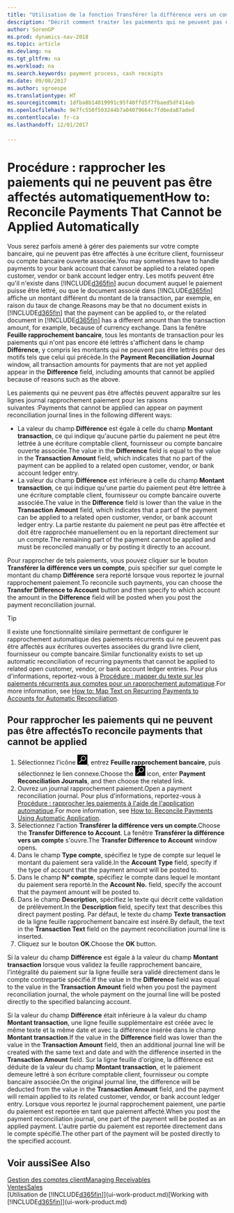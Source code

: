 ```yaml
---
title: "Utilisation de la fonction Transférer la différence vers un compte pour rapprocher les paiements"
description: "Décrit comment traiter les paiements qui ne peuvent pas être affectés dans un document, par exemple lorsqu'un taux de change entraîne un changement de montants."
author: SorenGP
ms.prod: dynamics-nav-2018
ms.topic: article
ms.devlang: na
ms.tgt_pltfrm: na
ms.workload: na
ms.search.keywords: payment process, cash receipts
ms.date: 09/08/2017
ms.author: sgroespe
ms.translationtype: HT
ms.sourcegitcommit: 1dfba8b14019991c95f40ffd5f7fbaed5df414eb
ms.openlocfilehash: 9e7fc550f503244b7a04079664c7fd6eda87aded
ms.contentlocale: fr-ca
ms.lasthandoff: 12/01/2017

---
```

# <a name="how-to-reconcile-payments-that-cannot-be-applied-automatically"></a><span data-ttu-id="221ea-103">Procédure : rapprocher les paiements qui ne peuvent pas être affectés automatiquement</span><span class="sxs-lookup"><span data-stu-id="221ea-103">How to: Reconcile Payments That Cannot be Applied Automatically</span></span>
<span data-ttu-id="221ea-104">Vous serez parfois amené à gérer des paiements sur votre compte bancaire, qui ne peuvent pas être affectés à une écriture client, fournisseur ou compte bancaire ouverte associée.</span><span class="sxs-lookup"><span data-stu-id="221ea-104">You may sometimes have to handle payments to your bank account that cannot be applied to a related open customer, vendor or bank account ledger entry.</span></span> <span data-ttu-id="221ea-105">Les motifs peuvent être qu'il n'existe dans [!INCLUDE[d365fin](includes/d365fin_md.md)] aucun document auquel le paiement puisse être lettré, ou que le document associé dans [!INCLUDE[d365fin](includes/d365fin_md.md)] affiche un montant différent du montant de la transaction, par exemple, en raison du taux de change.</span><span class="sxs-lookup"><span data-stu-id="221ea-105">Reasons may be that no document exists in [!INCLUDE[d365fin](includes/d365fin_md.md)] that the payment can be applied to, or the related document in [!INCLUDE[d365fin](includes/d365fin_md.md)] has a different amount than the transaction amount, for example, because of currency exchange.</span></span> <span data-ttu-id="221ea-106">Dans la fenêtre **Feuille rapprochement bancaire**, tous les montants de transaction pour les paiements qui n'ont pas encore été lettrés s'affichent dans le champ **Différence**, y compris les montants qui ne peuvent pas être lettrés pour des motifs tels que celui qui précède.</span><span class="sxs-lookup"><span data-stu-id="221ea-106">In the **Payment Reconciliation Journal** window, all transaction amounts for payments that are not yet applied appear in the **Difference** field, including amounts that cannot be applied because of reasons such as the above.</span></span>

<span data-ttu-id="221ea-107">Les paiements qui ne peuvent pas être affectés peuvent apparaître sur les lignes journal rapprochement paiement pour les raisons suivantes :</span><span class="sxs-lookup"><span data-stu-id="221ea-107">Payments that cannot be applied can appear on payment reconciliation journal lines in the following different ways:</span></span>

* <span data-ttu-id="221ea-108">La valeur du champ **Différence** est égale à celle du champ **Montant transaction**, ce qui indique qu'aucune partie du paiement ne peut être lettrée à une écriture comptable client, fournisseur ou compte bancaire ouverte associée.</span><span class="sxs-lookup"><span data-stu-id="221ea-108">The value in the **Difference** field is equal to the value in the **Transaction Amount** field, which indicates that no part of the payment can be applied to a related open customer, vendor, or bank account ledger entry.</span></span>
* <span data-ttu-id="221ea-109">La valeur du champ **Différence** est inférieure à celle du champ **Montant transaction**, ce qui indique qu'une partie du paiement peut être lettrée à une écriture comptable client, fournisseur ou compte bancaire ouverte associée.</span><span class="sxs-lookup"><span data-stu-id="221ea-109">The value in the **Difference** field is lower than the value in the **Transaction Amount** field, which indicates that a part of the payment can be applied to a related open customer, vendor, or bank account ledger entry.</span></span> <span data-ttu-id="221ea-110">La partie restante du paiement ne peut pas être affectée et doit être rapprochée manuellement ou en la reportant directement sur un compte.</span><span class="sxs-lookup"><span data-stu-id="221ea-110">The remaining part of the payment cannot be applied and must be reconciled manually or by posting it directly to an account.</span></span>

<span data-ttu-id="221ea-111">Pour rapprocher de tels paiements, vous pouvez cliquer sur le bouton **Transférer la différence vers un compte**, puis spécifier sur quel compte le montant du champ **Différence** sera reporté lorsque vous reportez le journal rapprochement paiement.</span><span class="sxs-lookup"><span data-stu-id="221ea-111">To reconcile such payments, you can choose the **Transfer Difference to Account** button and then specify to which account the amount in the **Difference** field will be posted when you post the payment reconciliation journal.</span></span>

> [!TIP]  
>   <span data-ttu-id="221ea-112">Il existe une fonctionnalité similaire permettant de configurer le rapprochement automatique des paiements récurrents qui ne peuvent pas être affectés aux écritures ouvertes associées du grand livre client, fournisseur ou compte bancaire.</span><span class="sxs-lookup"><span data-stu-id="221ea-112">Similar functionality exists to set up automatic reconciliation of recurring payments that cannot be applied to related open customer, vendor, or bank account ledger entries.</span></span> <span data-ttu-id="221ea-113">Pour plus d'informations, reportez-vous à [Procédure : mapper du texte sur les paiements récurrents aux comptes pour un rapprochement automatique](receivables-how-map-text-recurring-payments-accounts-auto-reconcilliation.md).</span><span class="sxs-lookup"><span data-stu-id="221ea-113">For more information, see [How to: Map Text on Recurring Payments to Accounts for Automatic Reconciliation](receivables-how-map-text-recurring-payments-accounts-auto-reconcilliation.md).</span></span>

## <a name="to-reconcile-payments-that-cannot-be-applied"></a><span data-ttu-id="221ea-114">Pour rapprocher les paiements qui ne peuvent pas être affectés</span><span class="sxs-lookup"><span data-stu-id="221ea-114">To reconcile payments that cannot be applied</span></span>
1. <span data-ttu-id="221ea-115">Sélectionnez l'icône ![Page ou état pour la recherche](media/ui-search/search_small.png "Page ou état pour la recherche"), entrez **Feuille rapprochement bancaire**, puis sélectionnez le lien connexe.</span><span class="sxs-lookup"><span data-stu-id="221ea-115">Choose the ![Search for Page or Report](media/ui-search/search_small.png "Search for Page or Report icon") icon, enter **Payment Reconciliation Journals**, and then choose the related link.</span></span>
2. <span data-ttu-id="221ea-116">Ouvrez un journal rapprochement paiement.</span><span class="sxs-lookup"><span data-stu-id="221ea-116">Open a payment reconciliation journal.</span></span> <span data-ttu-id="221ea-117">Pour plus d'informations, reportez-vous à [Procédure : rapprocher les paiements à l'aide de l'application automatique](receivables-how-reconcile-payments-auto-application.md).</span><span class="sxs-lookup"><span data-stu-id="221ea-117">For more information, see [How to: Reconcile Payments Using Automatic Application](receivables-how-reconcile-payments-auto-application.md).</span></span>
3. <span data-ttu-id="221ea-118">Sélectionnez l'action **Transférer la différence vers un compte**.</span><span class="sxs-lookup"><span data-stu-id="221ea-118">Choose the **Transfer Difference to Account**.</span></span> <span data-ttu-id="221ea-119">La fenêtre **Transférer la différence vers un compte** s'ouvre.</span><span class="sxs-lookup"><span data-stu-id="221ea-119">The **Transfer Difference to Account** window opens.</span></span>
4. <span data-ttu-id="221ea-120">Dans le champ **Type compte**, spécifiez le type de compte sur lequel le montant du paiement sera validé.</span><span class="sxs-lookup"><span data-stu-id="221ea-120">In the **Account Type** field, specify if the type of account that the payment amount will be posted to.</span></span>
5. <span data-ttu-id="221ea-121">Dans le champ **N° compte**, spécifiez le compte dans lequel le montant du paiement sera reporté.</span><span class="sxs-lookup"><span data-stu-id="221ea-121">In the **Account No.** field, specify the account that the payment amount will be posted to.</span></span>
6. <span data-ttu-id="221ea-122">Dans le champ **Description**, spécifiez le texte qui décrit cette validation de prélèvement.</span><span class="sxs-lookup"><span data-stu-id="221ea-122">In the **Description** field, specify text that describes this direct payment posting.</span></span> <span data-ttu-id="221ea-123">Par défaut, le texte du champ **Texte transaction** de la ligne feuille rapprochement bancaire est inséré.</span><span class="sxs-lookup"><span data-stu-id="221ea-123">By default, the text in the **Transaction Text** field on the payment reconciliation journal line is inserted.</span></span>
7. <span data-ttu-id="221ea-124">Cliquez sur le bouton **OK**.</span><span class="sxs-lookup"><span data-stu-id="221ea-124">Choose the **OK** button.</span></span>

<span data-ttu-id="221ea-125">Si la valeur du champ **Différence** est égale à la valeur du champ **Montant transaction** lorsque vous validez la feuille rapprochement bancaire, l'intégralité du paiement sur la ligne feuille sera validé directement dans le compte contrepartie spécifié.</span><span class="sxs-lookup"><span data-stu-id="221ea-125">If the value in the **Difference** field was equal to the value in the **Transaction Amount** field when you post the payment reconciliation journal, the whole payment on the journal line will be posted directly to the specified balancing account.</span></span>

<span data-ttu-id="221ea-126">Si la valeur du champ **Différence** était inférieure à la valeur du champ **Montant transaction**, une ligne feuille supplémentaire est créée avec le même texte et la même date et avec la différence insérée dans le champ **Montant transaction**.</span><span class="sxs-lookup"><span data-stu-id="221ea-126">If the value in the **Difference** field was lower than the value in the **Transaction Amount** field, then an additional journal line will be created with the same text and date and with the difference inserted in the **Transaction Amount** field.</span></span> <span data-ttu-id="221ea-127">Sur la ligne feuille d'origine, la différence est déduite de la valeur du champ **Montant transaction**, et le paiement demeure lettré à son écriture comptable client, fournisseur ou compte bancaire associée.</span><span class="sxs-lookup"><span data-stu-id="221ea-127">On the original journal line, the difference will be deducted from the value in the **Transaction Amount** field, and the payment will remain applied to its related customer, vendor, or bank account ledger entry.</span></span> <span data-ttu-id="221ea-128">Lorsque vous reportez le journal rapprochement paiement, une partie du paiement est reportée en tant que paiement affecté.</span><span class="sxs-lookup"><span data-stu-id="221ea-128">When you post the payment reconciliation journal, one part of the payment will be posted as an applied payment.</span></span> <span data-ttu-id="221ea-129">L'autre partie du paiement est reportée directement dans le compte spécifié.</span><span class="sxs-lookup"><span data-stu-id="221ea-129">The other part of the payment will be posted directly to the specified account.</span></span>

## <a name="see-also"></a><span data-ttu-id="221ea-130">Voir aussi</span><span class="sxs-lookup"><span data-stu-id="221ea-130">See Also</span></span>
[<span data-ttu-id="221ea-131">Gestion des comptes client</span><span class="sxs-lookup"><span data-stu-id="221ea-131">Managing Receivables</span></span>](receivables-manage-receivables.md)  
[<span data-ttu-id="221ea-132">Ventes</span><span class="sxs-lookup"><span data-stu-id="221ea-132">Sales</span></span>](sales-manage-sales.md)  
<span data-ttu-id="221ea-133">[Utilisation de [!INCLUDE[d365fin](includes/d365fin_md.md)]](ui-work-product.md)</span><span class="sxs-lookup"><span data-stu-id="221ea-133">[Working with [!INCLUDE[d365fin](includes/d365fin_md.md)]](ui-work-product.md)</span></span>

